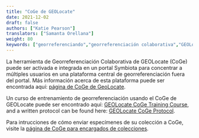 ```yaml
---
title: "CoGe de GEOLocate"
date: 2021-12-02
draft: false
authors: ["Katie Pearson"]
translators: ["Samanta Orellana"]
weight: 80
keywords: ["georreferenciando","georreferenciación colaborativa","GEOLocate"]
---
```


La herramienta de Georreferenciación Colaborativa de GEOLocate (CoGe) puede ser activada e integrada en un portal Symbiota para concentrar a múltiples usuarios en una plataforma central de georreferenciación fuera del portal. Más información acerca de esta plataforma puede ser encontrada aquí: [página de CoGe de GeoLocate](https://coge.geo-locate.org/).

Un curso de entrenamiento de georreferenciación usando el CoGe de GEOLocate puede ser encontrado aquí: [GEOLocate CoGe Training Course](https://www.capturingcaliforniasflowers.org/georeferencingcourse-coge.html), and a written protocol can be found here: [GEOLocate CoGe Protocol](https://www.capturingcaliforniasflowers.org/uploads/1/6/3/7/16372936/georeferencingincoge.docx).

Para intrucciones de cómo enviar especímenes de su colección a CoGe, visite la [página de CoGe para encargados de colecciones](/docs/Collection_Manager_Guide/collaborative_georeferencing).
